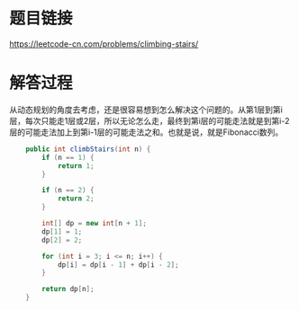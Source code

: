 # 题目链接
https://leetcode-cn.com/problems/climbing-stairs/

# 解答过程
从动态规划的角度去考虑，还是很容易想到怎么解决这个问题的。从第1层到第i层，每次只能走1层或2层，所以无论怎么走，最终到第i层的可能走法就是到第i-2层的可能走法加上到第i-1层的可能走法之和。也就是说，就是Fibonacci数列。

```java
	public int climbStairs(int n) {
		if (n == 1) {
			return 1;
		}

		if (n == 2) {
			return 2;
		}

		int[] dp = new int[n + 1];
		dp[1] = 1;
		dp[2] = 2;

		for (int i = 3; i <= n; i++) {
			dp[i] = dp[i - 1] + dp[i - 2];
		}

		return dp[n];
	}
```